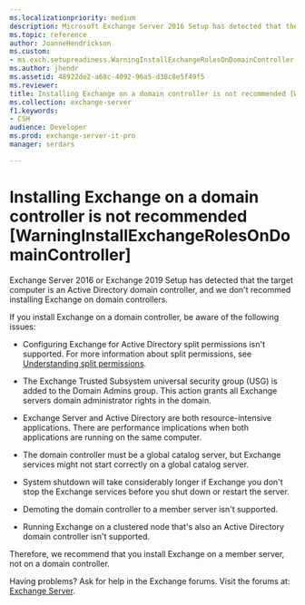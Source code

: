 ```yaml
---
ms.localizationpriority: medium
description: Microsoft Exchange Server 2016 Setup has detected that the computer you're attempting to install Exchange 2016 on is an Active Directory domain controller. Installing Exchange 2016 on a domain controller isn't recommended.
ms.topic: reference
author: JoanneHendrickson
ms.custom:
- ms.exch.setupreadiness.WarningInstallExchangeRolesOnDomainController
ms.author: jhendr
ms.assetid: 48922de2-a68c-4092-96a5-d38c8e5f49f5
ms.reviewer: 
title: Installing Exchange on a domain controller is not recommended [WarningInstallExchangeRolesOnDomainController]
ms.collection: exchange-server
f1.keywords:
- CSH
audience: Developer
ms.prod: exchange-server-it-pro
manager: serdars

---
```


# Installing Exchange on a domain controller is not recommended [WarningInstallExchangeRolesOnDomainController]

Exchange Server 2016 or Exchange 2019 Setup has detected that the target computer is an Active Directory domain controller, and we don't recommed installing Exchange on domain controllers.

If you install Exchange on a domain controller, be aware of the following issues:

- Configuring Exchange for Active Directory split permissions isn't supported. For more information about split permissions, see [Understanding split permissions](../../../ExchangeServer2013/understanding-split-permissions-exchange-2013-help.md).

- The Exchange Trusted Subsystem universal security group (USG) is added to the Domain Admins group. This action grants all Exchange servers domain administrator rights in the domain.

- Exchange Server and Active Directory are both resource-intensive applications. There are performance implications when both applications are running on the same computer.

- The domain controller must be a global catalog server, but Exchange services might not start correctly on a global catalog server.

- System shutdown will take considerably longer if Exchange you don't stop the Exchange services before you shut down or restart the server.

- Demoting the domain controller to a member server isn't supported.

- Running Exchange on a clustered node that's also an Active Directory domain controller isn't supported.

Therefore, we recommend that you install Exchange on a member server, not on a domain controller.

Having problems? Ask for help in the Exchange forums. Visit the forums at: [Exchange Server](https://social.technet.microsoft.com/forums/office/home?category=exchangeserver).
